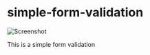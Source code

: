 # <h1>simple-form-validation</h1>

![Screenshot](form-validation.png)

This is a simple form validation
